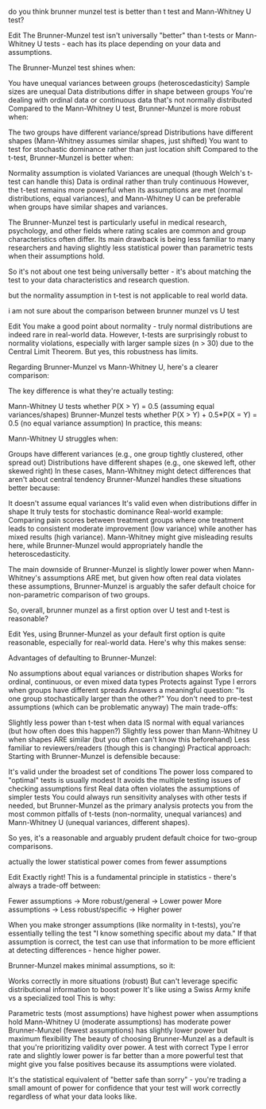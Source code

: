 <!-- ---
!-- Timestamp: 2025-07-03 13:07:45
!-- Author: ywatanabe
!-- File: /home/ywatanabe/proj/scitex_repo/docs/from_user/about_blunner_munzel_test.md
!-- --- -->

do you think brunner munzel test is better than t test and Mann-Whitney U test?

Edit
The Brunner-Munzel test isn't universally "better" than t-tests or Mann-Whitney U tests - each has its place depending on your data and assumptions.

The Brunner-Munzel test shines when:

You have unequal variances between groups (heteroscedasticity)
Sample sizes are unequal
Data distributions differ in shape between groups
You're dealing with ordinal data or continuous data that's not normally distributed
Compared to the Mann-Whitney U test, Brunner-Munzel is more robust when:

The two groups have different variance/spread
Distributions have different shapes (Mann-Whitney assumes similar shapes, just shifted)
You want to test for stochastic dominance rather than just location shift
Compared to the t-test, Brunner-Munzel is better when:

Normality assumption is violated
Variances are unequal (though Welch's t-test can handle this)
Data is ordinal rather than truly continuous
However, the t-test remains more powerful when its assumptions are met (normal distributions, equal variances), and Mann-Whitney U can be preferable when groups have similar shapes and variances.

The Brunner-Munzel test is particularly useful in medical research, psychology, and other fields where rating scales are common and group characteristics often differ. Its main drawback is being less familiar to many researchers and having slightly less statistical power than parametric tests when their assumptions hold.

So it's not about one test being universally better - it's about matching the test to your data characteristics and research question.




but the normality assumption in t-test is not applicable to real world data.

i am not sure about the comparison between brunner munzel vs U test

Edit
You make a good point about normality - truly normal distributions are indeed rare in real-world data. However, t-tests are surprisingly robust to normality violations, especially with larger sample sizes (n > 30) due to the Central Limit Theorem. But yes, this robustness has limits.

Regarding Brunner-Munzel vs Mann-Whitney U, here's a clearer comparison:

The key difference is what they're actually testing:

Mann-Whitney U tests whether P(X > Y) = 0.5 (assuming equal variances/shapes)
Brunner-Munzel tests whether P(X > Y) + 0.5*P(X = Y) = 0.5 (no equal variance assumption)
In practice, this means:

Mann-Whitney U struggles when:

Groups have different variances (e.g., one group tightly clustered, other spread out)
Distributions have different shapes (e.g., one skewed left, other skewed right)
In these cases, Mann-Whitney might detect differences that aren't about central tendency
Brunner-Munzel handles these situations better because:

It doesn't assume equal variances
It's valid even when distributions differ in shape
It truly tests for stochastic dominance
Real-world example: Comparing pain scores between treatment groups where one treatment leads to consistent moderate improvement (low variance) while another has mixed results (high variance). Mann-Whitney might give misleading results here, while Brunner-Munzel would appropriately handle the heteroscedasticity.

The main downside of Brunner-Munzel is slightly lower power when Mann-Whitney's assumptions ARE met, but given how often real data violates these assumptions, Brunner-Munzel is arguably the safer default choice for non-parametric comparison of two groups.




So, overall, brunner munzel as a first option over U test and t-test is reasonable?

Edit
Yes, using Brunner-Munzel as your default first option is quite reasonable, especially for real-world data. Here's why this makes sense:

Advantages of defaulting to Brunner-Munzel:

No assumptions about equal variances or distribution shapes
Works for ordinal, continuous, or even mixed data types
Protects against Type I errors when groups have different spreads
Answers a meaningful question: "Is one group stochastically larger than the other?"
You don't need to pre-test assumptions (which can be problematic anyway)
The main trade-offs:

Slightly less power than t-test when data IS normal with equal variances (but how often does this happen?)
Slightly less power than Mann-Whitney U when shapes ARE similar (but you often can't know this beforehand)
Less familiar to reviewers/readers (though this is changing)
Practical approach: Starting with Brunner-Munzel is defensible because:

It's valid under the broadest set of conditions
The power loss compared to "optimal" tests is usually modest
It avoids the multiple testing issues of checking assumptions first
Real data often violates the assumptions of simpler tests
You could always run sensitivity analyses with other tests if needed, but Brunner-Munzel as the primary analysis protects you from the most common pitfalls of t-tests (non-normality, unequal variances) and Mann-Whitney U (unequal variances, different shapes).

So yes, it's a reasonable and arguably prudent default choice for two-group comparisons.

actually the lower statistical power comes from fewer assumptions

Edit
Exactly right! This is a fundamental principle in statistics - there's always a trade-off between:

Fewer assumptions → More robust/general → Lower power More assumptions → Less robust/specific → Higher power

When you make stronger assumptions (like normality in t-tests), you're essentially telling the test "I know something specific about my data." If that assumption is correct, the test can use that information to be more efficient at detecting differences - hence higher power.

Brunner-Munzel makes minimal assumptions, so it:

Works correctly in more situations (robust)
But can't leverage specific distributional information to boost power
It's like using a Swiss Army knife vs a specialized tool
This is why:

Parametric tests (most assumptions) have highest power when assumptions hold
Mann-Whitney U (moderate assumptions) has moderate power
Brunner-Munzel (fewest assumptions) has slightly lower power but maximum flexibility
The beauty of choosing Brunner-Munzel as a default is that you're prioritizing validity over power. A test with correct Type I error rate and slightly lower power is far better than a more powerful test that might give you false positives because its assumptions were violated.

It's the statistical equivalent of "better safe than sorry" - you're trading a small amount of power for confidence that your test will work correctly regardless of what your data looks like.

<!-- EOF -->